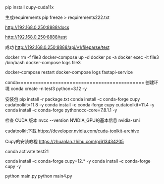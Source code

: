 pip install cupy-cuda11x

生成requirements        pip freeze  >  requirements222.txt

http://192.168.0.250:8888/docs

http://192.168.0.250:8888/test

成功
http://192.168.0.250:8888/api/v1/fileparse/test

docker rm -f file3
docker-compose up -d
docker ps -a
docker exec -it file3 /bin/bash
docker-compose logs file3

docker-compose  restart
docker-compose logs  fastapi-service




conda============================================
创建环境  conda create -n test3 python=3.12  -y	

安装包
pip install -r   package.txt
conda install -c conda-forge cupy cudatoolkit=11.8 -y 
conda install -c conda-forge cupy cudatoolkit=11.4 -y 
conda install -c conda-forge pythonocc-core=7.8.1.1 -y 


检查 CUDA 版本
nvcc --version
NVIDIA_GPU的基本信息    nvidia-smi




cudatoolkit下载
https://developer.nvidia.com/cuda-toolkit-archive


Cupy的安装教程
https://zhuanlan.zhihu.com/p/613434205




conda    activate   test21



conda install -c conda-forge cupy=12.*  -y
conda install -c conda-forge cupy       -y

python main.py
python main4.py




